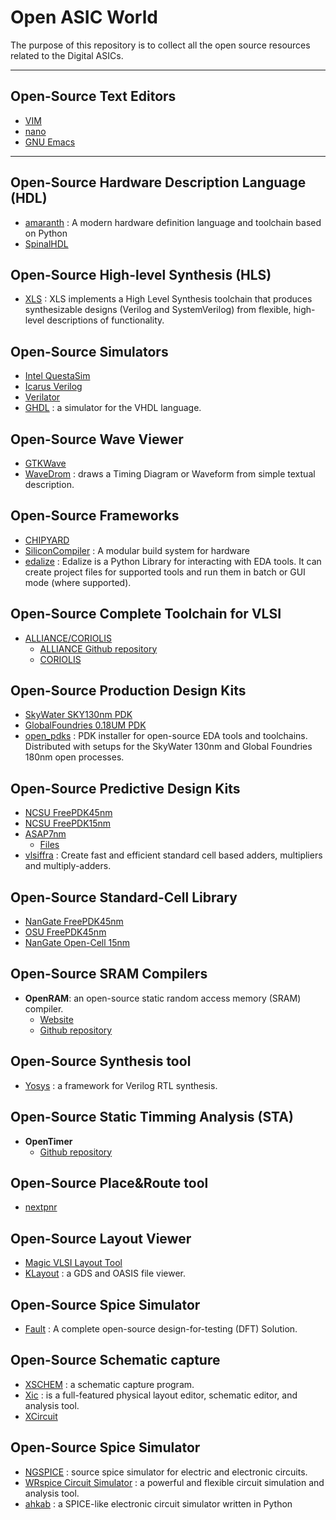 # Open ASIC World
The purpose of this repository is to collect all the open source resources related to the Digital ASICs. 
* * *

## Open-Source Text Editors
   - [VIM](https://www.vim.org/)
   - [nano](https://www.nano-editor.org/)
   - [GNU Emacs](https://www.gnu.org/software/emacs)
* * *

## Open-Source Hardware Description Language (HDL)
   - [amaranth](https://github.com/amaranth-lang/amaranth) : A modern hardware definition language and toolchain based on Python
   - [SpinalHDL](https://spinalhdl.github.io/SpinalDoc-RTD/master/index.html)

## Open-Source High-level Synthesis (HLS)
   - [XLS](https://github.com/google/xls) : XLS implements a High Level Synthesis toolchain that produces synthesizable designs (Verilog and SystemVerilog) from flexible, high-level descriptions of functionality.

## Open-Source Simulators
   - [Intel QuestaSim](https://www.intel.com/content/www/us/en/software-kit/795215/questa-intel-fpgas-standard-edition-software-version-23-1.html)
   - [Icarus Verilog](https://github.com/steveicarus/iverilog)
   - [Verilator](https://www.veripool.org/verilator/)
   - [GHDL](http://ghdl.free.fr/) : a simulator for the VHDL language.

## Open-Source Wave Viewer 
   - [GTKWave](https://gtkwave.sourceforge.net/)
   - [WaveDrom](https://wavedrom.com/) : draws a Timing Diagram or Waveform from simple textual description.

## Open-Source Frameworks
   - [CHIPYARD](https://chipyard.readthedocs.io/en/stable/index.html)
   - [SiliconCompiler](https://github.com/siliconcompiler/siliconcompiler) : A modular build system for hardware
   - [edalize](https://github.com/olofk/edalize) : Edalize is a Python Library for interacting with EDA tools. It can create project files for supported tools and run them in batch or GUI mode (where supported).

## Open-Source Complete Toolchain for VLSI
   - [ALLIANCE/CORIOLIS](https://coriolis.lip6.fr/)
     - [ALLIANCE Github repository](https://github.com/lip6/alliance)
     - [CORIOLIS](https://github.com/lip6/coriolis)

## Open-Source Production Design Kits
   - [SkyWater SKY130nm PDK](https://github.com/google/skywater-pdk)
   - [GlobalFoundries 0.18UM PDK](https://github.com/google/gf180mcu-pdk?tab=readme-ov-file)
   - [open_pdks](https://github.com/RTimothyEdwards/open_pdks) : PDK installer for open-source EDA tools and toolchains. Distributed with setups for the SkyWater 130nm and Global Foundries 180nm open processes.

## Open-Source Predictive Design Kits
  - [NCSU FreePDK45nm](https://eda.ncsu.edu/freepdk/freepdk45/)
  - [NCSU FreePDK15nm](https://eda.ncsu.edu/freepdk15/)
  - [ASAP7nm](https://asap.asu.edu/)
     - [Files](https://github.com/The-OpenROAD-Project/asap7)
  - [vlsiffra](https://github.com/antonblanchard/vlsiffra/) : Create fast and efficient standard cell based adders, multipliers and multiply-adders.
## Open-Source Standard-Cell Library
   - [NanGate FreePDK45nm](https://si2.org/open-cell-library/)
   - [OSU FreePDK45nm](https://vlsiarch.ecen.okstate.edu/flows/FreePDK_SRC/)
   - [NanGate Open-Cell 15nm](https://si2.org/open-cell-library/)

## Open-Source SRAM Compilers
   - **OpenRAM**: an open-source static random access memory (SRAM) compiler.
     - [Website](https://openram.org/)
     - [Github repository](https://github.com/VLSIDA/OpenRAM)

## Open-Source Synthesis tool
   - [Yosys](https://yosyshq.net/yosys/) :  a framework for Verilog RTL synthesis.

## Open-Source Static Timming Analysis (STA)
   - **OpenTimer**
     - [Github repository](https://github.com/OpenTimer/OpenTimer?tab=readme-ov-file)

## Open-Source Place&Route tool
   - [nextpnr](https://github.com/YosysHQ/nextpnr)

## Open-Source Layout Viewer 
   - [Magic VLSI Layout Tool](http://opencircuitdesign.com/magic/)
   - [KLayout](https://www.klayout.de/)  : a GDS and OASIS file viewer.

## Open-Source Spice Simulator
   - [Fault](https://github.com/AUCOHL/Fault) : A complete open-source design-for-testing (DFT) Solution.

## Open-Source Schematic capture 
   - [XSCHEM](https://xschem.sourceforge.io/stefan/index.html) : a schematic capture program.
   - [Xic](http://wrcad.com/xic.html) : is a full-featured physical layout editor, schematic editor, and analysis tool.
   - [XCircuit](http://opencircuitdesign.com/xcircuit/index.html) 

## Open-Source Spice Simulator 
   - [NGSPICE](https://ngspice.sourceforge.io/) : source spice simulator for electric and electronic circuits.
   - [WRspice Circuit Simulator](http://wrcad.com/wrspice.html) : a powerful and flexible circuit simulation and analysis tool.
   - [ahkab](https://github.com/ahkab/ahkab) : a SPICE-like electronic circuit simulator written in Python
